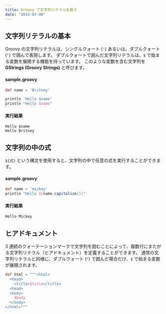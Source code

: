 ```yaml
---
title: Groovy で文字列リテラルを扱う
date: "2015-07-08"
---
```


文字列リテラルの基本
----
Groovy の文字列リテラルは、シングルクォート (`'`) あるいは、ダブルクォート (`"`) で囲んで表現します。
ダブルクォートで囲んだ文字列リテラルは、`$` で始まる変数を展開する機能を持っています。
このような変数を含む文字列を **GStrings (Groovy Strings)** と呼びます。

#### sample.groovy
```groovy
def name = 'Britney'

println 'Hello $name'
println "Hello $name"
```

#### 実行結果
```
Hello $name
Hello Britney
```


文字列の中の式
----

`${式}` という構文を使用すると、文字列の中で任意の式を実行することができます。

#### sample.groovy
```groovy
def name = 'mickey'
println "Hello ${name.capitalize()}"
```

#### 実行結果
```sh
Hello Mickey
```

ヒアドキュメント
----
3 連続のクォーテーションマークで文字列を囲むことによって、複数行にまたがる文字列リテラル（ヒアドキュメント）を定義することができます。
通常の文字列リテラルと同様に、ダブルクォート (`"`) で囲んだ場合だけ、`$` で始まる変数が展開されます。

```groovy
def html = """<html>
  <head>
    <title>$title</title>
  <head>
  <body>
    $body
  </body>
</html>"""
```

